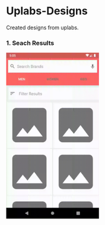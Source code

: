 # Uplabs-Designs

Created designs from uplabs. 

### 1. Seach Results

<img src="SearchResults/screenshots/screenshot.gif" width="250"/>
